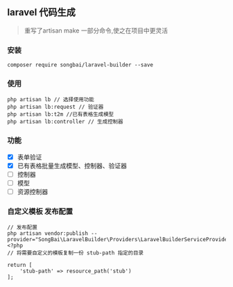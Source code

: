 ## laravel 代码生成

>重写了artisan make 一部分命令,使之在项目中更灵活

### 安装
```
composer require songbai/laravel-builder --save
```

### 使用
```
php artisan lb // 选择使用功能
php artisan lb:request // 验证器
php artisan lb:t2m //已有表格生成模型
php artisan lb:controller // 生成控制器
```

### 功能
- [x] 表单验证 
- [x] 已有表格批量生成模型、控制器、验证器
- [ ] 控制器 
- [ ] 模型
- [ ] 资源控制器

### 自定义模板 发布配置

```
// 发布配置
php artisan vendor:publish --provider="SongBai\LaravelBuilder\Providers\LaravelBuilderServiceProvider"
<?php
// 将需要自定义的模板复制一份 stub-path 指定的目录

return [
    'stub-path' => resource_path('stub')
];
```